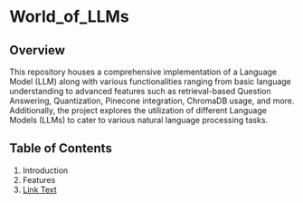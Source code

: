# World_of_LLMs

## Overview

This repository houses a comprehensive implementation of a Language Model (LLM) along with various functionalities ranging from basic language understanding to advanced features such as retrieval-based Question Answering, Quantization, Pinecone integration, ChromaDB usage, and more. Additionally, the project explores the utilization of different Language Models (LLMs) to cater to various natural language processing tasks.

## Table of Contents
1. Introduction
2. Features
3. [Link Text](#Overview)

